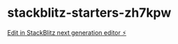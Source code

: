 # stackblitz-starters-zh7kpw

[Edit in StackBlitz next generation editor ⚡️](https://stackblitz.com/~/github.com/RafaelBadykov/stackblitz-starters-zh7kpw)